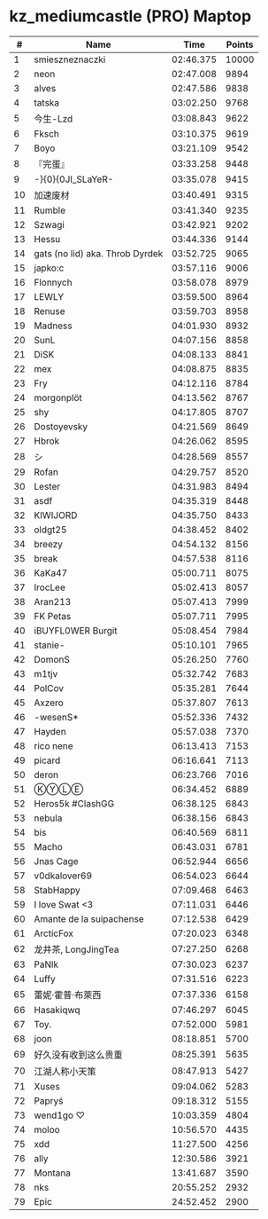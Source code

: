# kz_mediumcastle (PRO) Maptop

|  # | Name | Time | Points |
|-------------- | -------------- | -------------- | -------------- | 
| 1 | smieszneznaczki | 02:46.375 | 10000 | 
| 2 | neon | 02:47.008 | 9894 | 
| 3 | alves | 02:47.586 | 9838 | 
| 4 | tatska | 03:02.250 | 9768 | 
| 5 | 今生-Lzd | 03:08.843 | 9622 | 
| 6 | Fksch | 03:10.375 | 9619 | 
| 7 | Boyo | 03:21.109 | 9542 | 
| 8 | 『完蛋』 | 03:33.258 | 9448 | 
| 9 | -}{0}{0JI_SLaYeR- | 03:35.078 | 9415 | 
| 10 | 加速废材 | 03:40.491 | 9315 | 
| 11 | Rumble | 03:41.340 | 9235 | 
| 12 | Szwagi | 03:42.921 | 9202 | 
| 13 | Hessu | 03:44.336 | 9144 | 
| 14 | gats (no lid) aka. Throb Dyrdek | 03:52.725 | 9065 | 
| 15 | japko:c | 03:57.116 | 9006 | 
| 16 | Flonnych | 03:58.078 | 8979 | 
| 17 | LEWLY | 03:59.500 | 8964 | 
| 18 | Renuse | 03:59.703 | 8958 | 
| 19 | Madness | 04:01.930 | 8932 | 
| 20 | SunL | 04:07.156 | 8858 | 
| 21 | DiSK | 04:08.133 | 8841 | 
| 22 | mex | 04:08.875 | 8835 | 
| 23 | Fry | 04:12.116 | 8784 | 
| 24 | morgonplöt | 04:13.562 | 8767 | 
| 25 | shy | 04:17.805 | 8707 | 
| 26 | Dostoyevsky | 04:21.569 | 8649 | 
| 27 | Hbrok | 04:26.062 | 8595 | 
| 28 | シ | 04:28.569 | 8557 | 
| 29 | Rofan | 04:29.757 | 8520 | 
| 30 | Lester | 04:31.983 | 8494 | 
| 31 | asdf | 04:35.319 | 8448 | 
| 32 | KIWIJORD | 04:35.750 | 8433 | 
| 33 | oldgt25 | 04:38.452 | 8402 | 
| 34 | breezy | 04:54.132 | 8156 | 
| 35 | break | 04:57.538 | 8116 | 
| 36 | KaKa47 | 05:00.711 | 8075 | 
| 37 | IrocLee | 05:02.413 | 8057 | 
| 38 | Aran213 | 05:07.413 | 7999 | 
| 39 | FK Petas | 05:07.711 | 7995 | 
| 40 | iBUYFL0WER Burgit | 05:08.454 | 7984 | 
| 41 | stanie- | 05:10.101 | 7965 | 
| 42 | DomonS | 05:26.250 | 7760 | 
| 43 | m1tjv | 05:32.742 | 7683 | 
| 44 | PolCov | 05:35.281 | 7644 | 
| 45 | Axzero | 05:37.807 | 7613 | 
| 46 | -wesenS* | 05:52.336 | 7432 | 
| 47 | Hayden | 05:57.038 | 7370 | 
| 48 | rico nene | 06:13.413 | 7153 | 
| 49 | picard | 06:16.641 | 7113 | 
| 50 | deron | 06:23.766 | 7016 | 
| 51 | ⓀⓎⓁⒺ | 06:34.452 | 6889 | 
| 52 | Heros5k #ClashGG | 06:38.125 | 6843 | 
| 53 | nebula | 06:38.156 | 6843 | 
| 54 | bis | 06:40.569 | 6811 | 
| 55 | Macho | 06:43.031 | 6781 | 
| 56 | Jnas Cage | 06:52.944 | 6656 | 
| 57 | v0dkalover69 | 06:54.023 | 6644 | 
| 58 | StabHappy | 07:09.468 | 6463 | 
| 59 | I love Swat <3 | 07:11.031 | 6446 | 
| 60 | Amante de la suipachense | 07:12.538 | 6429 | 
| 61 | ArcticFox | 07:20.023 | 6348 | 
| 62 | 龙井茶, LongJingTea | 07:27.250 | 6268 | 
| 63 | PaNlk | 07:30.023 | 6237 | 
| 64 | Luffy | 07:31.516 | 6223 | 
| 65 | 蕾妮·霍普·布萊西 | 07:37.336 | 6158 | 
| 66 | Hasakiqwq | 07:46.297 | 6045 | 
| 67 | Toy. | 07:52.000 | 5981 | 
| 68 | joon | 08:18.851 | 5700 | 
| 69 | 好久没有收到这么贵重 | 08:25.391 | 5635 | 
| 70 | 江湖人称小天策 | 08:47.913 | 5427 | 
| 71 | Xuses | 09:04.062 | 5283 | 
| 72 | Papryś | 09:18.312 | 5155 | 
| 73 | wend1go ♡ | 10:03.359 | 4804 | 
| 74 | moloo | 10:56.570 | 4435 | 
| 75 | xdd | 11:27.500 | 4256 | 
| 76 | ally | 12:30.586 | 3921 | 
| 77 | Montana | 13:41.687 | 3590 | 
| 78 | nks | 20:55.252 | 2932 | 
| 79 | Epic | 24:52.452 | 2900 | 


